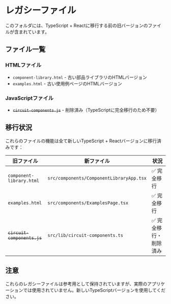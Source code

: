 # レガシーファイル

このフォルダには、TypeScript + Reactに移行する前の旧バージョンのファイルが含まれています。

## ファイル一覧

### HTMLファイル
- `component-library.html` - 古い部品ライブラリのHTMLバージョン
- `examples.html` - 古い使用例ページのHTMLバージョン

### JavaScriptファイル
- ~~`circuit-components.js`~~ - 削除済み（TypeScriptに完全移行のため不要）

## 移行状況

これらのファイルの機能は全て新しいTypeScript + Reactバージョンに移行済みです：

| 旧ファイル                  | 新ファイル                               | 状況                 |
| --------------------------- | ---------------------------------------- | -------------------- |
| `component-library.html`    | `src/components/ComponentLibraryApp.tsx` | ✅ 完全移行           |
| `examples.html`             | `src/components/ExamplesPage.tsx`        | ✅ 完全移行           |
| ~~`circuit-components.js`~~ | `src/lib/circuit-components.ts`          | ✅ 完全移行・削除済み |

## 注意

これらのレガシーファイルは参考用として保持されていますが、実際のアプリケーションでは使用されていません。新しいTypeScriptバージョンを使用してください。
